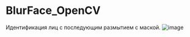 # BlurFace_OpenCV
Идентификация лиц с последующим размытием с маской.
![image](https://github.com/AbsoluteGZ/BlurFace_OpenCV/assets/110157963/300e018f-2812-47e9-a414-e5d9e9fef4af)
